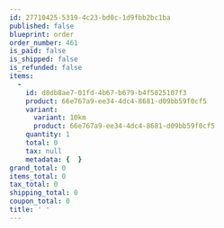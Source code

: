 ```yaml
---
id: 27710425-5319-4c23-bd0c-1d9fbb2bc1ba
published: false
blueprint: order
order_number: 461
is_paid: false
is_shipped: false
is_refunded: false
items:
  -
    id: d8db8ae7-01fd-4b67-b679-b4f5825107f3
    product: 66e767a9-ee34-4dc4-8681-d09bb59f0cf5
    variant:
      variant: 10km
      product: 66e767a9-ee34-4dc4-8681-d09bb59f0cf5
    quantity: 1
    total: 0
    tax: null
    metadata: {  }
grand_total: 0
items_total: 0
tax_total: 0
shipping_total: 0
coupon_total: 0
title: ' '
---
```

